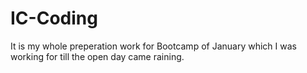 # IC-Coding
It is my whole preperation work for Bootcamp of January which I was working for till the open day came raining.
